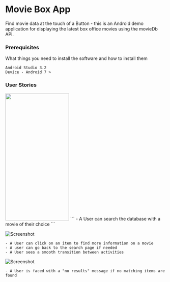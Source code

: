 # Movie Box App

Find movie data at the touch of a Button - this is an Android demo application for displaying the latest box office movies using the movieDb API. 

### Prerequisites

What things you need to install the software and how to install them

```
Android Studio 3.2
Device - Android 7 > 
```
### User Stories
<img src="https://github.com/fashbot/movie_box_app/blob/master/GIf0.gif" width="200" height="400" />
```
- A User can search the database with a movie of their choice
```

![Screenshot](./gif01.gif)
```
- A User can click on an item to find more information on a movie
- A user can go back to the search page if needed
- A User sees a smooth transition between activities
```
![Screenshot](./gif02.gif)
```
- A User is faced with a "no results" message if no matching items are found
```
